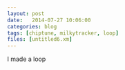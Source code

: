 ```yaml
---
layout: post
date:   2014-07-27 10:06:00
categories: blog
tags: [chiptune, milkytracker, loop]
files: [untitled6.xm]
---
```

I made a loop